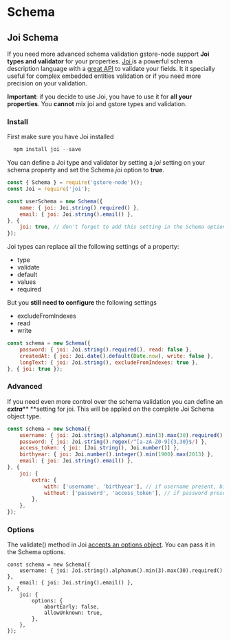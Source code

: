 # Schema

## Joi Schema

If you need more advanced schema validation gstore-node support **Joi types and validator** for your properties. [Joi ](https://www.npmjs.com/package/joi)is a powerful schema description language with a [great API](https://github.com/hapijs/joi/blob/v13.0.1/API.md) to validate your fields. It it specially useful for complex embedded entities validation or if you need more precision on your validation.

**Important**: if you decide to use Joi, you have to use it for **all your properties**. You **cannot** mix joi and gstore types and validation.

### Install

First make sure you have Joi installed

```js
  npm install joi --save
```

You can define a Joi type and validator by setting a _joi_ setting on your schema property and set the Schema _joi_ option to **true**.

```js
const { Schema } = require('gstore-node')();
const Joi = require('joi');

const userSchema = new Schema({
    name: { joi: Joi.string().required() },
    email: { joi: Joi.string().email() },
}, {
    joi: true, // don't forget to add this setting in the Schema options
});
```

Joi types can replace all the following settings of a property:

* type
* validate
* default
* values
* required

But you **still need to configure** the following settings

* excludeFromIndexes
* read
* write

```js
const schema = new Schema({
    password: { joi: Joi.string().required(), read: false },
    createdAt: { joi: Joi.date().default(Date.now), write: false },
    longText: { joi: Joi.string(), excludeFromIndexes: true },
}, { joi: true });
```

### Advanced

If you need even more control over the schema validation you can define an _**extra**_** **setting for joi. This will be applied on the complete Joi Schema object type.

```js
const schema = new Schema({
    username: { joi: Joi.string().alphanum().min(3).max(30).required() },
    password: { joi: Joi.string().regex(/^[a-zA-Z0-9]{3,30}$/) },
    access_token: { joi: [Joi.string(), Joi.number()] },
    birthyear: { joi: Joi.number().integer().min(1900).max(2013) },
    email: { joi: Joi.string().email() },
}, {
    joi: {
        extra: {
            with: ['username', 'birthyear'], // if username present, birthyear must be too
            without: ['password', 'access_token'], // if password present, access_token cannot
        },
    },
});
```

### Options

The validate\(\) method in Joi [accepts an options object](https://github.com/hapijs/joi/blob/v13.0.1/API.md#validatevalue-schema-options-callback). You can pass it in the Schema options.

```
const schema = new Schema({
    username: { joi: Joi.string().alphanum().min(3).max(30).required() },
    email: { joi: Joi.string().email() },
}, {
    joi: {
        options: {
            abortEarly: false,
            allowUnknown: true,
        },
    },
});
```



